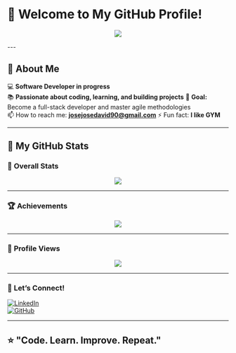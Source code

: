# 👋 Welcome to My GitHub Profile!

<p align="center">
  <img src="https://readme-typing-svg.demolab.com?font=Fira+Code&weight=600&size=25&duration=4000&pause=1000&color=FF4444&center=true&vCenter=true&width=435&lines=Hi%2C+I'm+Jose+Solano!;Software+Developer+in+progress!;Passionate+about+learning+and+building!;Always+improving! 🚀" />
</p>
---

## 🚀 About Me
💻 **Software Developer in progress**  
📚 **Passionate about coding, learning, and building projects** 
🎯 **Goal:** Become a full-stack developer and master agile methodologies  
📫 How to reach me: **josejosedavid90@gmail.com**
⚡ Fun fact: **I like GYM**

---

## 🚀 **My GitHub Stats**

### 🏅 **Overall Stats**  
<p align="center">
  <img src="https://github-readme-stats.vercel.app/api?username=Josesolano258&show_icons=true&theme=dark_red" />
</p>


---

### 🏆 **Achievements**  
<p align="center">
  <img src="https://github-profile-trophy.vercel.app/?username=Josesolano258&theme=darkhub&margin-w=15" />
</p>

---

### 👀 **Profile Views**  
<p align="center">
  <img src="https://komarev.com/ghpvc/?username=Josesolano258&color=red" />
</p>

---


### 🌟 **Let’s Connect!**
[![LinkedIn](https://img.shields.io/badge/LinkedIn-blue?style=for-the-badge&logo=linkedin)](https://www.linkedin.com/in/josesolano258)  
[![GitHub](https://img.shields.io/badge/GitHub-grey?style=for-the-badge&logo=github)](https://github.com/Josesolano258)

---

⭐ **"Code. Learn. Improve. Repeat."**  
---

